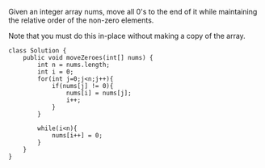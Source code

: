 Given an integer array nums, move all 0's to the end of it while maintaining the relative order of the non-zero elements.

Note that you must do this in-place without making a copy of the array.

```
class Solution {
    public void moveZeroes(int[] nums) {
        int n = nums.length;
        int i = 0;
        for(int j=0;j<n;j++){
            if(nums[j] != 0){
                nums[i] = nums[j];
                i++;
            }
        }

        while(i<n){
            nums[i++] = 0;
        }
    }
}
```
